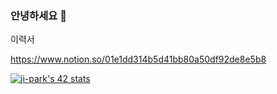 ### 안녕하세요 👋

이력서 


https://www.notion.so/01e1dd314b5d41bb80a50df92de8e5b8

[![ji-park's 42 stats](https://badge42.herokuapp.com/api/stats/ji-park)](https://github.com/JaeSeoKim/badge42)


<!--
- ### Welcome to 🐶 papawolf's Github 👋

🌱 I’m currently learning ...
- 🖥 genesis of code (in 42)
- 🐣 algorithm study

**earthkingman/earthkingman** is a ✨ _special_ ✨ repository because its `README.md` (this file) appears on your GitHub profile.

Here are some ideas to get you started:

- 🔭 I’m currently working on ...
- 🌱 I’m currently learning ...
- 👯 I’m looking to collaborate on ...
- 🤔 I’m looking for help with ...
- 💬 Ask me about ...
- 📫 How to reach me: ...
- 😄 Pronouns: ...
- ⚡ Fun fact: ...
-->
